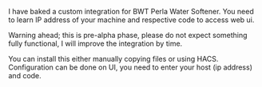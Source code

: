 I have baked a custom integration for BWT Perla Water Softener. You need to learn IP address of your machine and respective code to access web ui.

Warning ahead; this is pre-alpha phase, please do not expect something fully functional, I will improve the integration by time.

You can install this either manually copying files or using HACS. Configuration can be done on UI, you need to enter your host (ip address) and code. 